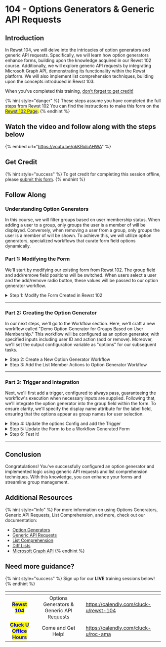 # 104 - Options Generators & Generic API Requests

## Introduction

In Rewst 104, we will delve into the intricacies of option generators and generic API requests. Specifically, we will learn how option generators enhance forms, building upon the knowledge acquired in our Rewst 102 course. Additionally, we will explore generic API requests by integrating Microsoft Graph API, demonstrating its functionality within the Rewst platform. We will also implement list comprehension techniques, building upon the concepts introduced in Rewst 103.

When you've completed this training, [don't forget to get credit](104-options-generators-and-generic-api-requests.md#get-credit)[!](https://app.rewst.io/form/cdeabeb5-7fcb-4695-8534-94af2bcb10f0)

{% hint style="danger" %}
These steps assume you have completed the full steps from Rewst 102 You can find the instructions to make this form on the [<mark style="color:blue;">Rewst 102 Page</mark>](102-building-a-basic-workflow.md)<mark style="color:blue;">.</mark>
{% endhint %}

## Watch the video and follow along with the steps below

{% embed url="https://youtu.be/pkKRidcAHWA" %}

## Get Credit

{% hint style="success" %}
To get credit for completing this session offline, please [submit this form](https://app.rewst.io/form/cdeabeb5-7fcb-4695-8534-94af2bcb10f0).
{% endhint %}

## Follow Along

### Understanding Option Generators

In this course, we will filter groups based on user membership status. When adding a user to a group, only groups the user is a member of will be displayed. Conversely, when removing a user from a group, only groups the user is a member of will be shown. To achieve this, we will utilize option generators, specialized workflows that curate form field options dynamically.

### Part 1: Modifying the Form

We'll start by modifying our existing form from Rewst 102. The group field and add/remove field positions will be switched. When users select a user and the add/remove radio button, these values will be passed to our option generator workflow.

<details>

<summary>Step 1: Modify the Form Created in Rewst 102</summary>

**Open the Form**

1. **Go to** _Automations_ → _Forms_ in the menu.
2. **Search** for the _Add or Remove from AzureAD Group_ Form.
3. **Click** on the Form to Open it.

**Re-order the Form**

1. **Drag and Drop** the _Add or Remove Field_ above _Group_.
2. **Click** the _Save_ button at the top right of the form builder.
3. **Click** _Submit_ on the pop-up to confirm.

</details>

***

### Part 2: Creating the Option Generator

In our next steps, we'll go to the Workflow section. Here, we'll craft a new workflow called "Demo Option Generator for Groups Based on User Membership." This workflow will be configured as an option generator, with specified inputs including user ID and action (add or remove). Moreover, we'll set the output configuration variable as "options" for our subsequent tasks.

<details>

<summary>Step 2: Create a New Option Generator Workflow</summary>

**Create a New Workflow**

1. **Go to** _Automations_ → _Workflows_ in the menu.
   * You can open this in a new tab to make it easier.
2. **Click** _Create_ at the top right to add a new Workflow.
3. **Type** _Option Generator for Groups based on User Membership_ for the name.
4. **Click** Submit.

**Add Output Configuration in Workflow Variables**

1. **Click** on _Configure Workflow Variables_ (The Pencil icon) at the top right of the Menu.
2. **Choose** _Option Generator_ for the _Workflow Type_ dropdown.
3. **Click** on the Add (+) button next to _Output Configuration_ at the bottom.
4. **Type** _options_ for the _Field Name_.
5. **Click** Submit.

**Add Input Configuration Variables**

1. **Click** on the Add (+) button next to _Input Configuration_.
2. **Type** _action_ for the _name_.
3. **Click** _Required_.
4. **Click** on the Add (+) button next to _Input Configuration_ again.
5. **Type** _user\_id_ for the _name_.
6. **Click** _Required_.
7. **Click** Submit.

</details>

<details>

<summary>Step 3: Add the List Member Actions to Option Generator Workflow</summary>

**Add a Core Noop Action to the Canvas**

1. **Drag and Drop** the _noop_ action to the Workflow Canvas.
   * You can find this in the Core section or by searching.
2. **Click** on the _noop_ to open the Details menu.
3. **Click** the edit button next to _core\_noop_.
4. **Rename** the action to _add\_or\_remove_.
5. **Click** _Advanced_.
6. **Choose** the _Follow First_ Transition Mode.

**Create a Transition for Adding a User**

1. **Click** on the default _On Success_ transition on the _add\_or\_remove_ noop.
2. **Type** _Add_ for the _Custom Label_.
3. **Click** the _Custom Condition_ button from the Condition options.
4. **Click** the Source button next to the _Custom Condition_ field.
5. **Type** `{{ CTX.action == "add" }}` in the editor.
6. **Close** the editor.

**Create a Transition for Removing a User**

1. **Click** the Add (+) button next to the _Add_ transition.
2. **Type** _Remove_ for the _Custom Label_.
3. **Click** the _Custom Condition_ button from the Condition options.
4. **Click** the Source button next to the _Custom Condition_ field.
5. **Type** `{{ CTX.action == "remove" }}` in the editor.

**Add a Graph API Request action to List Member Groups**

1. **Drag and Drop** the _Graph API Request_ action to the Workflow Canvas.
   * You can find this in the Microsoft Graph section or by searching.
2. **Click** on the new action to open the Details menu.
3. **Click** the edit button next to the name.
4. **Rename** the action to _list\_user\_groups_.

**Add API Information to the List User Groups Action**

<mark style="color:blue;">It is recommended that you reference the API Docs</mark> [<mark style="color:blue;">These docs are references in this portion of the training</mark>](https://learn.microsoft.com/en-us/graph/api/user-list-memberof?view=graph-rest-1.0\&tabs=http)

1. **Click** the Source button next to the _Endpoint_ field.
2. **Add** `/users/{id | userPrincipalName}/memberOf` from the API docs to the editor.
3.  **Replace** `{id | userPrincipalName}` with `{{ CTX.user_id }}` so it looks like the following:

    ```django
    /users/{{ CTX.user_id }}/memberOf
    ```
4. **Close** the editor.
5. **Click and Drag** the transition from the _add\_or\_remove_ action to the _list\_user\_groups_ action.
   * To do this, you will need to hover over the circle under the _Remove_ section of the action.

**Add a Graph List Groups action to List All Groups**

1. **Drag and Drop** the _List Groups_ action to the Workflow Canvas.
   * You can find this in the Microsoft Graph section or by searching.
2. **Click** on the action to open the Details menu.
3. **Click** the edit button next to name.
4. **Rename** the action to _list\_all\_groups_.

**Add a Data Alias to the List All Groups action**

1. **Click** on the _On Success_ transition.
2. **Click** on the Add (+) button next to _Data Aliases_.
3. **Type** _all\_groups_ as the _key_.
4. **Open** the Source editor.
5. **Add** the following to the editor:

```django
{{ RESULT.result.data.value }}
```

6. **Close** the editor.
7. **Click and Drag** the transition from the _add\_or\_remove_ action to the _list\_all\_groups_ action.
   * To do this, you will need to hover over the circle under the _Add_ section of the action.

**Add a Data Alias to the List User Groups action**

1. **Click** on the _On Success_ transition of _list\_user\_groups_.
2. **Click** on the Add (+) button next to _Data Aliases_.
3. **Type** _group\_list_ as the _key_.
4. **Open** the Source editor.
5.  **Add** the following to the editor:

    ```django
    {{ RESULT.result.data.value }}
    ```
6. **Close** the editor.

**Copy the List User Groups Action**

1. **Click** on the options menu next to the _list\_user\_groups_ action.
2. **Click** _Create Copy_.
3. **Move** it on the Canvas under the _list\_all\_groups_ action.
4. **Drag** the Transition from _list\_all\_groups_ to the _list\_user\_groups_ copy.
5. **Click** on the _On Success_ Transition for the new copy.
6. **Change** the Data Alias from _group\_list_ to _user\_groups_.

**Add a Final Noop to Build the Group List**

1. **Add** a _core\_noop_ action under the _list\_user\_groups_ action.
2. **Click** on the action to open the Details menu.
3. **Change** the name to _build\_group\_list_.
4. **Click** the _On Success_ Transition.
5. **Click** on the Add (+) button next to _Data Aliases_.
6. **Type** _group\_list_ as the _key_.
7. **Open** the Source editor.
8.  **Add** the following Jinja to the editor:

    ```django
    {{
        [
            group
            for group in CTX.all_groups
            if group.id not in [
                user_group.id
                for user_group in CTX.user_groups
            ]
        ]
    }}
    ```
9. **Close** the editor.

**Add the Final Transition**

1. **Drag** the Transition from _list\_user\_groups_ to the _build\_group\_list_ copy.
2. **Click** _Publish_.
3. **Click** _Submit_.

</details>

***

### Part 3: Trigger and Integration

Next, we'll first add a trigger, configured to always pass, guaranteeing the workflow's execution when necessary inputs are supplied. Following that, we'll integrate the option generator into the group field within the form. To ensure clarity, we'll specify the display name attribute for the label field, ensuring that the options appear as group names for user selection.

<details>

<summary>Step 4: Update the options Config and add the Trigger</summary>

**Open the Workflow Variables**

1. **Click** on _Configure Workflow Variables_ (The Pencil icon) at the top right of the Menu.
2. **Open** the source editor next to the options _Output Configuration_.
3.  **Type** the following:

    ```django
    {{ CTX.group_list }}
    ```
4. **Click** Submit.

**Add and Configure the Trigger**

1. **Click** _Add Trigger_ in the top menu.
2. **Type** _Option Generator_ for the Name.
3. **Click** the slider next to _Enabled_.
4. **Choose** _Core - Always Pass_ Trigger Type.
5. **Click** the slider next to _All current and future managed organizations_.
6. **Click** the Add (+) button next to _Integration Overrides_.
7. **Choose** _Microsoft Graph_ for the _Integration_ dropdown.
8. **Click** _Submit_.
   * You may need to Click _Cancel_ after to close it.
9. **Click** _Publish_ at the top right of the workflow.
10. **Click** _Submit_.

</details>

<details>

<summary>Step 5: Update the Form to be a Workflow Generated Form</summary>

**Change the Group field to Workflow Generated**

1. **Go to** _Automations_ → _Forms_ in the menu.
   * If you already have another tab open, go back to your form.
2. **Open** the _Add or Remove from AzureAD Group_ Form.
3. **Click** on the _Group_ field.
4. **Click** the slider under _Workflow Generated_.

**Configure the Details of the Workflow Generated Field**

1. **Select** the _Option Generator for Groups based on User Membership_ Workflow from the dropdown.
   1. Refresh the page if the workflow does not appear.
2. **Replace** the _Label Field_ default with _displayName_.
3. **Choose** _Option Generator_ for the Trigger.
4. **Click** _Populate from form field_ under the `schema.enumSourceWorkflow.input.action` field.
5. **Choose** `action` from the dropdown.
6. **Click** _Populate from form field_ under the `schema.enumSourceWorkflow.input.user_id` field.
7. **Choose** `user_id` from the dropdown.
8. **Click** _Save_.
9. **Click** _Submit_.

**Run the Form to Pull the Options Generator**

1. **Click** on _View Usages_ at the top right.
2. **Click** on the _View Direct URLs_.
3. **Click** on the link.

<mark style="color:red;">⚠️ You will not see the link if you haven't completed Rewst 102 The link shows up because the Workflow built in 102 has the Form set as a trigger. You can find the instructions to make this workflow on the Rewst 102 Page</mark>

</details>

<details>

<summary>Step 6: Test it!</summary>

**Try it for yourself!**

1. **Choose** a User.
2. **Click** Add or Remove.
3. **Check** to see if the groups show correctly!

</details>

***

## Conclusion

Congratulations! You've successfully configured an option generator and implemented logic using generic API requests and list comprehension techniques. With this knowledge, you can enhance your forms and streamline group management.

## Additional Resources

{% hint style="info" %}
For more information on using Options Generators, Generic API Requests, List Comprehension, and more, check out our documentation:

* [Option Generators](../../documentation/workflows/workflow-generated-options.md)
* [Generic API Requests](../../documentation/integrations/cloud/microsoft-graph/microsoft-graph-integration-setup.md#graph-api-request)
* [List Comprehension](../../documentation/jinja/use-cases-and-best-practices/jinja-lists.md)
* [Diff Lists](../../documentation/workflows/actions-in-rewst/transform-actions/diff-lists.md)
* [Microsoft Graph API](https://learn.microsoft.com/en-us/graph/api/overview?view=graph-rest-1.0)
{% endhint %}

## Need more guidance?&#x20;

{% hint style="success" %}
Sign up for our **LIVE** training sessions below!
{% endhint %}

<table data-card-size="large" data-view="cards"><thead><tr><th align="center"></th><th align="center"></th><th data-hidden data-card-target data-type="content-ref"></th></tr></thead><tbody><tr><td align="center"><mark style="color:blue;"><strong>Rewst 104</strong></mark></td><td align="center">Options Generators &#x26; Generic API Requests</td><td><a href="https://calendly.com/cluck-u/rewst-104">https://calendly.com/cluck-u/rewst-104</a></td></tr><tr><td align="center"><mark style="color:blue;"><strong>Cluck U Office Hours</strong></mark></td><td align="center">Come and Get Help!</td><td><a href="https://calendly.com/cluck-u/roc-ama">https://calendly.com/cluck-u/roc-ama</a></td></tr></tbody></table>
